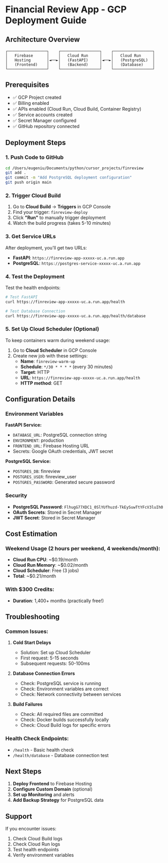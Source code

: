 # Financial Review App - GCP Deployment Guide

## Architecture Overview

```
┌─────────────────┐    ┌─────────────────┐    ┌─────────────────┐
│   Firebase      │    │   Cloud Run     │    │   Cloud Run     │
│   Hosting       │◄──►│   (FastAPI)     │◄──►│   (PostgreSQL)  │
│   (Frontend)    │    │   (Backend)     │    │   (Database)    │
└─────────────────┘    └─────────────────┘    └─────────────────┘
```

## Prerequisites

- ✅ GCP Project created
- ✅ Billing enabled
- ✅ APIs enabled (Cloud Run, Cloud Build, Container Registry)
- ✅ Service accounts created
- ✅ Secret Manager configured
- ✅ GitHub repository connected

## Deployment Steps

### 1. Push Code to GitHub

```bash
cd /Users/eugeniu/Documents/python/cursor_projects/finreview
git add .
git commit -m "Add PostgreSQL deployment configuration"
git push origin main
```

### 2. Trigger Cloud Build

1. Go to **Cloud Build** → **Triggers** in GCP Console
2. Find your trigger: `finreview-deploy`
3. Click **"Run"** to manually trigger deployment
4. Watch the build progress (takes 5-10 minutes)

### 3. Get Service URLs

After deployment, you'll get two URLs:
- **FastAPI**: `https://finreview-app-xxxxx-uc.a.run.app`
- **PostgreSQL**: `https://postgres-service-xxxxx-uc.a.run.app`

### 4. Test the Deployment

Test the health endpoints:
```bash
# Test FastAPI
curl https://finreview-app-xxxxx-uc.a.run.app/health

# Test Database Connection
curl https://finreview-app-xxxxx-uc.a.run.app/health/database
```

### 5. Set Up Cloud Scheduler (Optional)

To keep containers warm during weekend usage:

1. Go to **Cloud Scheduler** in GCP Console
2. Create new job with these settings:
   - **Name**: `finreview-warm-up`
   - **Schedule**: `*/30 * * * *` (every 30 minutes)
   - **Target**: HTTP
   - **URL**: `https://finreview-app-xxxxx-uc.a.run.app/health`
   - **HTTP method**: GET

## Configuration Details

### Environment Variables

**FastAPI Service:**
- `DATABASE_URL`: PostgreSQL connection string
- `ENVIRONMENT`: production
- `FRONTEND_URL`: Firebase Hosting URL
- Secrets: Google OAuth credentials, JWT secret

**PostgreSQL Service:**
- `POSTGRES_DB`: finreview
- `POSTGRES_USER`: finreview_user
- `POSTGRES_PASSWORD`: Generated secure password

### Security

- **PostgreSQL Password**: `FlhugG77XDC1_0SlYUfhuzd-TkEySuwTtYFcV3luIh0`
- **OAuth Secrets**: Stored in Secret Manager
- **JWT Secret**: Stored in Secret Manager

## Cost Estimation

### Weekend Usage (2 hours per weekend, 4 weekends/month):
- **Cloud Run CPU**: ~$0.19/month
- **Cloud Run Memory**: ~$0.02/month
- **Cloud Scheduler**: Free (3 jobs)
- **Total**: ~$0.21/month

### With $300 Credits:
- **Duration**: 1,400+ months (practically free!)

## Troubleshooting

### Common Issues:

1. **Cold Start Delays**
   - Solution: Set up Cloud Scheduler
   - First request: 5-15 seconds
   - Subsequent requests: 50-100ms

2. **Database Connection Errors**
   - Check: PostgreSQL service is running
   - Check: Environment variables are correct
   - Check: Network connectivity between services

3. **Build Failures**
   - Check: All required files are committed
   - Check: Docker builds successfully locally
   - Check: Cloud Build logs for specific errors

### Health Check Endpoints:

- `/health` - Basic health check
- `/health/database` - Database connection test

## Next Steps

1. **Deploy Frontend** to Firebase Hosting
2. **Configure Custom Domain** (optional)
3. **Set up Monitoring** and alerts
4. **Add Backup Strategy** for PostgreSQL data

## Support

If you encounter issues:
1. Check Cloud Build logs
2. Check Cloud Run logs
3. Test health endpoints
4. Verify environment variables
